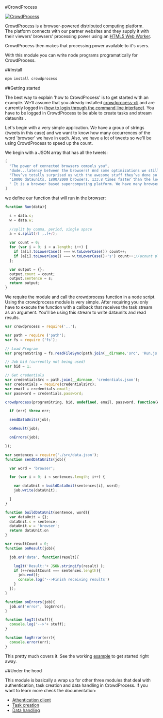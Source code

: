 #CrowdProcess 

[![CrowdProcess](http://crowdprocess.com/img/crowdprocess-logo-symbol.svg)](http://crowdprocess.com/)

[CrowdProcess](http://crowdprocess.com/) is a browser-powered distributed computing platform.  
The platform connects with our partner websites and they supply it with their viewers' browsers' processing power using an [HTML5 Web Worker](https://developer.mozilla.org/en-US/docs/Web/Guide/Performance/Using_web_workers).  

CrowdProcess then makes that processing power available to it's users.

With this module you can write node programs programatically for CrowdProcess.

##Install 

```javascript
npm install crowdprocess
```

##Getting started

The best way to explain 'how to CrowdProcess' is to get started with an example.
We'll assume that you already installed [crowdprocess-cli](https://github.com/CrowdProcess/crp-cli) and are currently logged in ([how to login through the command line interface](https://github.com/CrowdProcess/crp-cli#login)). 
You have to be logged in CrowdProcess to be able to create tasks and stream dataunits .

Let's begin with a very simple application. We have a group of strings (tweets in this case) and we want to 
know how many  occurrences of the word 'browser' we have in each. Also, we have a lot of tweets so we'll be using 
CrowdProcess to speed up the count. 

We begin with a JSON array that has all the tweets:

```javascript
[
  "The power of connected browsers compels you",
  "dude...latency between the browsers! And some optimizations we still need to do lol",
  "They’ve totally surprised us with the awesome stuff they’ve done so far!",
  "10000 dataunits, 1800/2000 browsers. 133.8 times faster than the local machine.",
  " It is a browser based supercomputing platform. We have many browsers"
]
```

we define our function that will run in the browser:

```javascript
function Run(data){

  s = data.s;
  w = data.w;
  
  //split by comma, period, single space
  a = s.split(/[ ,.]+/);

  var count = 0;
  for (var i = 0; i < a.length; i++) {
    if (a[i].toLowerCase() === w.toLowerCase()) count++;
    if (a[i].toLowerCase() === w.toLowerCase()+'s') count++;//acount plurals
  };

  var output = {};
  output.count = count;
  output.sentence = s;
  return output;
}

```


We require the module and call the crowdprocess function in a node script. Using the crowdprocess module is very simple. After requiring you only have to execute the function with a callback that receives the task stream as an argument. You'll be using this stream to write dataunits and read results.

```javascript
var crowdprocess = require('..');

var path = require ('path');
var fs = require ('fs');

// Load Program 
var programString = fs.readFileSync(path.join(__dirname,'src', 'Run.js'), {encoding: 'utf8'});

// Job bid (currently not being used)
var bid = 1;

// Get credentials
var credentialsSrc = path.join(__dirname, 'credentials.json');
var credentials = require(credentialsSrc);
var email = credentials.email;
var password = credentials.password;

crowdprocess(programString, bid, undefined, email, password, function(err, job){

  if (err) throw err;

  sendDataUnits(job);

  onResult(job);

  onErrors(job);

});

var sentences = require('./src/data.json');
function sendDataUnits(job){

  var word = 'browser';

  for (var i = 0; i < sentences.length; i++) {

    var dataUnit = buildDataUnit(sentences[i], word);
    job.write(dataUnit);

  }
}

function buildDataUnit(sentence, word){
  var dataUnit = {};
  dataUnit.s = sentence;
  dataUnit.w = 'browser';
  return dataUnit;on
}

var resultCount = 0;
function onResult(job){

  job.on('data', function(result){

    logIt('Result:'+ JSON.stringify(result) );
    if (++resultCount === sentences.length){
      job.end();
      console.log('-->Finish receiving results')
    }
  });
}

function onErrors(job){
  job.on('error', logError);
}

function logIt(stuff){
  console.log('-->'+ stuff);
}

function logError(err){
  console.error(err);
}
```

This pretty much covers it. See the working [example](https://github.com/CrowdProcess/node-crowdprocess/blob/master/example/counter.js) to get started right away.

##Under the hood

This module is basically a wrap up for other three modules that deal with authentication, task creation and 
data handling in CrowdProcess. If you want to learn more check the documentation:
* [Athentication client](https://github.com/CrowdProcess/crp-auth-client)
* [Task creation](https://github.com/CrowdProcess/crp-task-client) 
* [Data handling](https://github.com/CrowdProcess/crp-task-producer-client)

